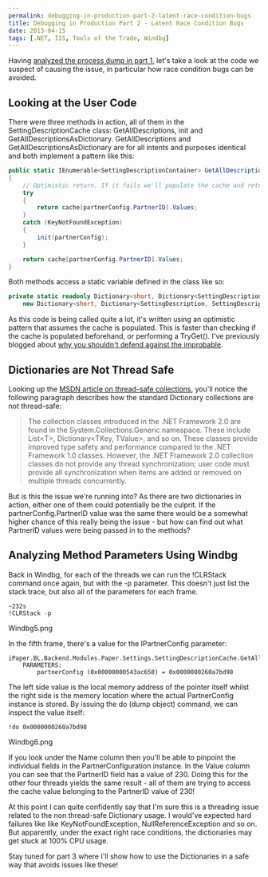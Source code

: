 ```yaml
---
permalink: debugging-in-production-part-2-latent-race-condition-bugs
title: Debugging in Production Part 2 - Latent Race Condition Bugs
date: 2013-04-15
tags: [.NET, IIS, Tools of the Trade, Windbg]
---
```

Having [analyzed the process dump in part 1](/debugging-in-production-part-1-analyzing-100-cpu-usage-using-windbg), let's take a look at the code we suspect of causing the issue, in particular how race condition bugs can be avoided.

<!-- more -->


## Looking at the User Code

There were three methods in action, all of them in the SettingDescriptionCache class: GetAllDescriptions, init and GetAllDescriptionsAsDictionary. GetAllDescriptions and GetAllDescriptionsAsDictionary are for all intents and purposes identical and both implement a pattern like this:

```csharp
public static IEnumerable<SettingDescriptionContainer> GetAllDescriptions(IPartnerConfig partnerConfig)
{
	// Optimistic return. If it fails we'll populate the cache and return it.
	try
	{
		return cache[partnerConfig.PartnerID].Values;
	}
	catch (KeyNotFoundException)
	{
		init(partnerConfig);
	}

	return cache[partnerConfig.PartnerID].Values;
}
```

Both methods access a static variable defined in the class like so:

```csharp
private static readonly Dictionary<short, Dictionary<SettingDescription, SettingDescriptionContainer>> cache =
	new Dictionary<short, Dictionary<SettingDescription, SettingDescriptionContainer>>();
```

As this code is being called quite a lot, it's written using an optimistic pattern that assumes the cache is populated. This is faster than checking if the cache is populated beforehand, or performing a TryGet(). I've previously blogged about [why you shouldn't defend against the improbable](/defending-against-the-improbable/).


## Dictionaries are Not Thread Safe

Looking up the [MSDN article on thread-safe collections](http://msdn.microsoft.com/en-us/library/dd997305.aspx), you'll notice the following paragraph describes how the standard Dictionary collections are not thread-safe:

> The collection classes introduced in the .NET Framework 2.0 are found in the System.Collections.Generic namespace. These include List&lt;T&gt;, Dictionary&lt;TKey, TValue&gt;, and so on. These classes provide improved type safety and performance compared to the .NET Framework 1.0 classes. However, the .NET Framework 2.0 collection classes do not provide any thread synchronization; user code must provide all synchronization when items are added or removed on multiple threads concurrently.

But is this the issue we're running into? As there are two dictionaries in action, either one of them could potentially be the culprit. If the partnerConfig.PartnerID value was the same there would be a somewhat higher chance of this really being the issue - but how can find out what PartnerID values were being passed in to the methods?


## Analyzing Method Parameters Using Windbg

Back in Windbg, for each of the threads we can run the !CLRStack command once again, but with the -p parameter. This doesn't just list the stack trace, but also all of the parameters for each frame.

```
~232s
!CLRStack -p
```

Windbg5.png

In the fifth frame, there's a value for the IPartnerConfig parameter:

```
iPaper.BL.Backend.Modules.Paper.Settings.SettingDescriptionCache.GetAllDescriptions(iPaper.BL.Backend.Infrastructure.PartnerConfiguration.IPartnerConfig)
	PARAMETERS:
		partnerConfig (0x00000000543ac650) = 0x0000000260a7bd98
```

The left side value is the local memory address of the pointer itself whilst the right side is the memory location where the actual PartnerConfig instance is stored. By issuing the do (dump object) command, we can inspect the value itself:

```
!do 0x0000000260a7bd98
```

Windbg6.png

If you look under the Name column then you'll be able to pinpoint the individual fields in the PartnerConfiguration instance. In the Value column you can see that the PartnerID field has a value of 230. Doing this for the other four threads yields the same result - all of them are trying to access the cache value belonging to the PartnerID value of 230!

At this point I can quite confidently say that I'm sure this is a threading issue related to the non thread-safe Dictionary usage. I would've expected hard failures like like KeyNotFoundException, NullReferenceException and so on. But apparently, under the exact right race conditions, the dictionaries may get stuck at 100% CPU usage.

Stay tuned for part 3 where I'll show how to use the Dictionaries in a safe way that avoids issues like these!
